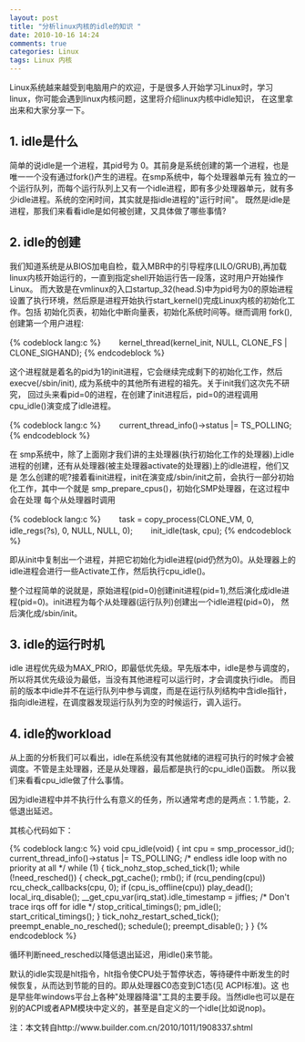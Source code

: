 ```yaml
---
layout: post
title: "分析linux内核的idle的知识 "
date: 2010-10-16 14:24
comments: true
categories: Linux
tags: Linux 内核
---
```

<p>Linux系统越来越受到电脑用户的欢迎，于是很多人开始学习Linux时，学习linux，你可能会遇到linux内核问题，这里将介绍linux内核中idle知识，
在这里拿出来和大家分享一下。</p>

<h2>1. idle是什么</h2>
<p>简单的说idle是一个进程，其pid号为 0。其前身是系统创建的第一个进程，也是唯一一个没有通过fork()产生的进程。在smp系统中，每个处理器单元有
独立的一个运行队列，而每个运行队列上又有一个idle进程，即有多少处理器单元，就有多少idle进程。系统的空闲时间，其实就是指idle进程的"运行时间"。
既然是idle是进程，那我们来看看idle是如何被创建，又具体做了哪些事情?</p>

<!--more-->

<h2>2. idle的创建</h2>
<p>我们知道系统是从BIOS加电自检，载入MBR中的引导程序(LILO/GRUB),再加载linux内核开始运行的，一直到指定shell开始运行告一段落，这时用户开始操作Linux。
而大致是在vmlinux的入口startup_32(head.S)中为pid号为0的原始进程设置了执行环境，然后原是进程开始执行start_kernel()完成Linux内核的初始化工作。包括
初始化页表，初始化中断向量表，初始化系统时间等。继而调用 fork(),创建第一个用户进程:</p>
{% codeblock lang:c %}
　　kernel_thread(kernel_init, NULL, CLONE_FS | CLONE_SIGHAND);
{% endcodeblock %}

<p>这个进程就是着名的pid为1的init进程，它会继续完成剩下的初始化工作，然后execve(/sbin/init), 成为系统中的其他所有进程的祖先。关于init我们这次先不研究，
回过头来看pid=0的进程，在创建了init进程后，pid=0的进程调用 cpu_idle()演变成了idle进程。</p>
{% codeblock lang:c %}
　　current_thread_info()->status |= TS_POLLING;
{% endcodeblock %}

<p>在 smp系统中，除了上面刚才我们讲的主处理器(执行初始化工作的处理器)上idle进程的创建，还有从处理器(被主处理器activate的处理器)上的idle进程，他们又是
怎么创建的呢?接着看init进程，init在演变成/sbin/init之前，会执行一部分初始化工作，其中一个就是 smp_prepare_cpus()，初始化SMP处理器，在这过程中会在处理
每个从处理器时调用</p>
{% codeblock lang:c %}
　　task = copy_process(CLONE_VM, 0, idle_regs(?s), 0, NULL, NULL, 0);
　　init_idle(task, cpu);
{% endcodeblock %}

<p>即从init中复制出一个进程，并把它初始化为idle进程(pid仍然为0)。从处理器上的idle进程会进行一些Activate工作，然后执行cpu_idle()。</p>

<p>整个过程简单的说就是，原始进程(pid=0)创建init进程(pid=1),然后演化成idle进程(pid=0)。init进程为每个从处理器(运行队列)创建出一个idle进程(pid=0)，
然后演化成/sbin/init。</p>

<h2>3. idle的运行时机</h2>
<p>idle 进程优先级为MAX_PRIO，即最低优先级。早先版本中，idle是参与调度的，所以将其优先级设为最低，当没有其他进程可以运行时，才会调度执行idle。
而目前的版本中idle并不在运行队列中参与调度，而是在运行队列结构中含idle指针，指向idle进程，在调度器发现运行队列为空的时候运行，调入运行。</p>

<h2>4. idle的workload</h2>
<p>从上面的分析我们可以看出，idle在系统没有其他就绪的进程可执行的时候才会被调度。不管是主处理器，还是从处理器，最后都是执行的cpu_idle()函数。
所以我们来看看cpu_idle做了什么事情。</p>

<p>因为idle进程中并不执行什么有意义的任务，所以通常考虑的是两点：1.节能，2.低退出延迟。</p>

<p>其核心代码如下：</p>
{% codeblock lang:c %}
void cpu_idle(void) {
	int cpu = smp_processor_id();
	current_thread_info()->status |= TS_POLLING;   /* endless idle loop with no priority at all */
	while (1) {
		tick_nohz_stop_sched_tick(1);
		while (!need_resched()) {
			check_pgt_cache();
			rmb();
			if (rcu_pending(cpu))  rcu_check_callbacks(cpu, 0);
			if (cpu_is_offline(cpu))  play_dead();
			local_irq_disable();
			__get_cpu_var(irq_stat).idle_timestamp = jiffies; /* Don't trace irqs off for idle */
			stop_critical_timings();
			pm_idle();
			start_critical_timings();
		}
		tick_nohz_restart_sched_tick();
		preempt_enable_no_resched();
		schedule();
		preempt_disable();
	}
}
{% endcodeblock %}

<p>循环判断need_resched以降低退出延迟，用idle()来节能。</p>

<p>默认的idle实现是hlt指令，hlt指令使CPU处于暂停状态，等待硬件中断发生的时候恢复，从而达到节能的目的。即从处理器C0态变到C1态(见 ACPI标准)。这
也是早些年windows平台上各种"处理器降温"工具的主要手段。当然idle也可以是在别的ACPI或者APM模块中定义的，甚至是自定义的一个idle(比如说nop)。</p>

<p>注：本文转自http://www.builder.com.cn/2010/1011/1908337.shtml</p>